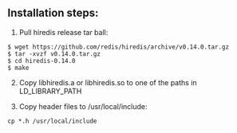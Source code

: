 ## Installation steps:

1. Pull hiredis release tar ball:
~~~~
$ wget https://github.com/redis/hiredis/archive/v0.14.0.tar.gz
$ tar -xvzf v0.14.0.tar.gz
$ cd hiredis-0.14.0
$ make
~~~~

2. Copy libhiredis.a or libhiredis.so to one of the paths in LD_LIBRARY_PATH

3. Copy header files to /usr/local/include:
~~~~
cp *.h /usr/local/include
~~~~
